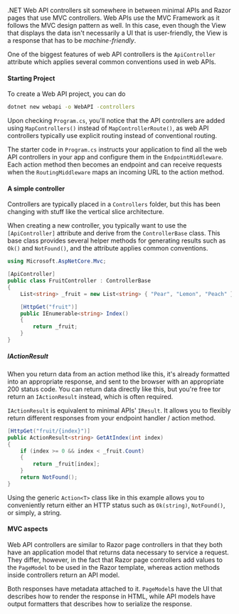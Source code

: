 .NET Web API controllers sit somewhere in between minimal APIs and Razor pages that use MVC controllers. Web APIs use the MVC Framework as it follows the MVC design pattern as well. In this case, even though the View that displays the data isn't necessarily a UI that is user-friendly, the View is a response that has to be *machine-friendly*.

One of the biggest features of web API controllers is the `ApiController` attribute which applies several common conventions used in web APIs.

#### Starting Project

To create a Web API project, you can do
```sh
dotnet new webapi -o WebAPI -controllers
```

Upon checking `Program.cs`, you'll notice that the API controllers are added using `MapControllers()` instead of `MapControllerRoute()`, as web API controllers typically use explicit routing instead of conventional routing.

The starter code in `Program.cs` instructs your application to find all the web API controllers in your app and configure them in the `EndpointMiddleware`. Each action method then becomes an endpoint and can receive requests when the `RoutingMiddleware` maps an incoming URL to the action method.

#### A simple controller
Controllers are typically placed in a `Controllers` folder, but this has been changing with stuff like the vertical slice architecture.

When creating a new controller, you typically want to use the `[ApiController]` attribute and derive from the `ControllerBase` class. This base class provides several helper methods for generating results such as `Ok()` and `NotFound()`, and the attribute applies common conventions.

```csharp
using Microsoft.AspNetCore.Mvc;

[ApiController]
public class FruitController : ControllerBase
{
	List<string> _fruit = new List<string> { "Pear", "Lemon", "Peach" };

	[HttpGet("fruit")]
	public IEnumerable<string> Index()
	{
		return _fruit;
	}
}
```

##### IActionResult
When you return data from an action method like this, it's already formatted into an appropriate response, and sent to the browser with an appropriate 200 status code. You can return data directly like this, but you're free tor return an `IActionResult` instead, which is often required.

`IActionResult` is equivalent to minimal APIs' `IResult`. It allows you to flexibly return different responses from your endpoint handler / action method.

```csharp
[HttpGet("fruit/{index}")]
public ActionResult<string> GetAtIndex(int index)
{
	if (index >= 0 && index < _fruit.Count)
	{
		return _fruit[index];
	}
	return NotFound();
}
```

Using the generic `Action<T>` class like in this example allows you to conveniently return either an HTTP status such as `Ok(string)`, `NotFound()`, or simply, a string.

#### MVC aspects
Web API controllers are similar to Razor page controllers in that they both have an application model that returns data necessary to service a request. They differ, however, in the fact that Razor page controllers add values to the `PageModel` to be used in the Razor template, whereas action methods inside controllers return an API model.

Both responses have metadata attached to it. `PageModel`s have the UI that describes how to render the response in HTML, while API models have output formatters that describes how to serialize the response.
